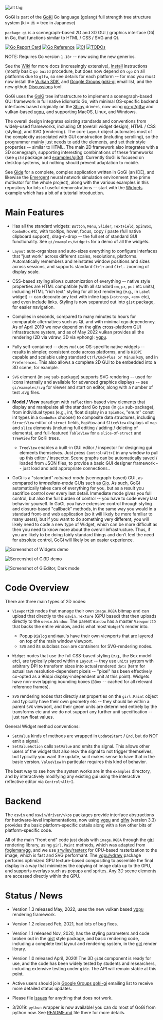 ![alt tag](logo/gogi_logo.png)

GoGi is part of the [GoKi](https://GoKi.dev) Go language (golang) full strength tree structure system (ki = 木 = tree in Japanese)

`package gi` is a scenegraph-based 2D and 3D GUI / graphics interface (Gi) in Go, that functions similar to HTML / CSS / SVG  and Qt.

[![Go Report Card](https://goreportcard.com/badge/github.com/goki/gi)](https://goreportcard.com/report/github.com/goki/gi)
[![Go Reference](https://pkg.go.dev/badge/github.com/goki/gi.svg)](https://pkg.go.dev/github.com/goki/gi)
[![CI](https://github.com/goki/gi/actions/workflows/ci.yml/badge.svg)](https://github.com/goki/gi/actions/workflows/ci.yml)
[![TODOs](https://badgen.net/https/api.tickgit.com/badgen/github.com/goki/gi)](https://www.tickgit.com/browse?repo=github.com/goki/gi)

NOTE: Requires Go version `1.18+` -- now using the new generics.

See the [Wiki](https://github.com/goki/gi/wiki) for more docs (increasingly extensive), [Install](https://github.com/goki/gi/wiki/Install) instructions (mostly basic `go build` procedure, but does now depend on `cgo` on all platforms due to `glfw`, so see details for each platform -- for mac you must now install the [Vulkan SDK](https://vulkan.lunarg.com), and [Google Groups goki-gi](https://groups.google.com/forum/#!forum/goki-gi) email list, and the new github [Discussions](https://github.com/goki/gi/discussions) tool.

GoGi uses the [GoKi](https://github.com/goki/ki) tree infrastructure to implement a scenegraph-based GUI framework in full native idiomatic Go, with minimal OS-specific backend interfaces based originally on the [Shiny](https://github.com/golang/exp/tree/master/shiny) drivers, now using [go-gl/glfw](https://github.com/go-gl/glfw) and vulkan-based [vgpu](https://github.com/goki/vgpu), and supporting MacOS, Linux, and Windows.

The overall design integrates existing standards and conventions from widely-used frameworks, including Qt (overall widget design), HTML / CSS (styling), and SVG (rendering).  The core `Layout` object automates most of the complexity associated with GUI construction (including scrolling), so the programmer mainly just needs to add the elements, and set their style properties -- similar to HTML.  The main 2D framework also integrates with a 3D scenegraph, supporting interesting combinations of these frameworks (see `gi3d` package and [examples/gi3d](https://github.com/goki/gi/tree/master/examples/gi3d)).  Currently GoGi is focused on desktop systems, but nothing should prevent adaptation to mobile. 

See [Gide](https://github.com/goki/gide) for a complete, complex application written in GoGi (an IDE), and likewise the [Emergent](https://github.com/emer/emergent) neural network simulation environment (the prime motivator for the whole project), along with the various examples in this repository for lots of useful demonstrations -- start with the  [Widgets](https://github.com/goki/gi/tree/master/examples/widgets) example which has a bit of a tutorial introduction.

# Main Features

* Has all the standard widgets: `Button`, `Menu`, `Slider`, `TextField`, `SpinBox`, `ComboBox` etc, with tooltips, hover, focus, copy / paste (full native clipboard support), drag-n-drop -- the full set of standard GUI functionality.  See `gi/examples/widgets` for a demo of all the widgets.

* `Layout` auto-organizes and auto-sizes everything to configure interfaces that "just work" across different scales, resolutions, platforms.  Automatically remembers and reinstates window positions and sizes across sessions, and supports standard `Ctrl+` and `Ctrl-` zooming of display scale.

* CSS-based styling allows customization of everything -- native style properties are HTML compatible (with all standard `em`, `px`, `pct` etc units), including HTML "rich text" styling for all text rendering (e.g., in `Label` widget) -- can decorate any text with inline tags (`<strong>`, `<em>` etc), and even include links.  Styling is now separated out into `gist` package, for easier navigation.

* Compiles in seconds, compared to many minutes to hours for comparable alternatives such as Qt, and with minimal cgo dependency.  As of April 2019 we now depend on the [glfw](https://github.com/go-gl/glfw) cross-platform GUI infrastructure system, and as of May 2022 vulkan provides all the rendering (2D via vdraw, 3D via vphong):  [vgpu](https://github.com/goki/vgpu).

* Fully self-contained -- does *not* use OS-specific native widgets -- results in simpler, consistent code across platforms, and is `HiDPI` capable and scalable using standard `Ctrl/Cmd+Plus or Minus` key, and in `Preferences`.  This also allows a complete 2D GUI to be embedded into a 3D scene, for example.

* `SVG` element (in `svg` sub-package) supports SVG rendering -- used for Icons internally and available for advanced graphics displays -- see `gi/examples/svg` for viewer and start on editor, along with a number of test .svg files.

* **Model / View** paradigm with `reflect`ion-based view elements that display and manipulate all the standard Go types (in `giv` sub-package), from individual types (e.g., int, float display in a `SpinBox`, "enum" const int types in a `ComboBox` chooser) to composite data structures, including `StructView` editor of `struct` fields, `MapView` and `SliceView` displays of `map` and `slice` elements (including full editing / adding / deleting of elements), and full-featured `TableView` for a `slice`-of-`struct` and `TreeView` for GoKi trees.
    + `TreeView` enables a built-in GUI editor / inspector for designing gui elements themselves.  Just press `Control+Alt+I` in any window to pull up this editor / inspector.  Scene graphs can be automatically saved / loaded from JSON files, to provide a basic GUI designer framework -- just load and add appropriate connections..
    
* GoGi is a "standard" *retained-mode* (scenegraph-based) GUI, as compared to *immediate-mode* GUIs such as [Gio](https://gioui.org).  As such, GoGi automatically takes care of everything for you, but as a result you sacrifice control over every last detail.  Immediate mode gives you full control, but also the full burden of control -- you have to code every last behavior yourself.  In GoGi, you have extensive control through styling and closure-based "callback" methods, in the same way you would in a standard front-end web application (so it will likely be more familiar to many users), but if you want to do something very different, you will likely need to code a new type of Widget, which can be more difficult as then you need to know more about the overall infrastructure.  Thus, if you are likely to be doing fairly standard things and don't feel the need for absolute control, GoGi will likely be an easier experience.

![Screenshot of Widgets demo](screenshot.png?raw=true "Screenshot of Widgets demo")

![Screenshot of Gi3D demo](screenshot_gi3d.png?raw=true "Screenshot of Gi3D demo")

![Screenshot of GiEditor, Dark mode](screenshot_dark.png?raw=true "Screenshot of GiEditor, Dark Mode")

# Code Overview

There are three main types of 2D nodes:

* `Viewport2D` nodes that manage their own `image.RGBA` bitmap and can upload that directly to the `oswin.Texture` (GPU based) that then uploads directly to the `oswin.Window`.  The parent `Window` has a master `Viewport2D` that backs the entire window, and is what most `Widget`'s render into.
    + Popup `Dialog` and `Menu`'s have their own viewports that are layered on top of the main window viewport.
    + `SVG` and its subclass `Icon` are containers for SVG-rendering nodes.

* `Widget` nodes that use the full CSS-based styling (e.g., the Box model etc), are typically placed within a `Layout` -- they use `units` system with arbitrary DPI to transform sizes into actual rendered `dots` (term for actual raw resolution-dependent pixels -- "pixel" has been effectively co-opted as a 96dpi display-independent unit at this point).  Widgets have non-overlapping bounding boxes (`BBox` -- cached for all relevant reference frames).

* `SVG` rendering nodes that directly set properties on the `girl.Paint` object and typically have their own geometry etc -- they should be within a parent `SVG` viewport, and their geom units are determined entirely by the transforms etc and we do not support any further unit specification -- just raw float values.

General Widget method conventions:
* `SetValue` kinds of methods are wrapped in `UpdateStart` / `End`, but do NOT emit a signal.
* `SetValueAction` calls `SetValue` and emits the signal.
This allows other users of the widget that also recv the signal to not trigger themselves, but typically you want the update, so it makes sense to have that in the basic version.  `ValueView` in particular requires this kind of behavior.

The best way to see how the system works are in the `examples` directory, and by interactively modifying any existing gui using the interactive reflective editor via `Control+Alt+I`.

# Backend

The `oswin` and `oswin/driver/vkos` packages provide interface abstractions for hardware-level implementations, now using [vgpu](https://github.com/goki/vgpu) and [glfw](https://github.com/go-gl/glfw) (version 3.3) provides the basic platform-specific details along with a few other bits of platform-specific code.

All of the main "front end" code just deals with `image.RGBA` through the [girl](https://github.com/goki/gi/tree/master/girl) rendering library, using `girl.Paint` methods, which was adapted from [fogleman/gg](https://github.com/fogleman/gg), and we use [srwiley/rasterx](https://github.com/srwiley/rasterx) for CPU-based rasterization to the image, which is fast and SVG performant.   The [vgpu/vdraw](https://github.com/goki/vgpu/vdraw) package performs optimized GPU texture-based compositing to assemble the final display in a way that minimizes the copying of image data up to the GPU, and supports overlays such as popups and sprites.  Any 3D scene elements are accessed directly within the GPU.

# Status / News

* Version 1.3 released May, 2022, uses the new vulkan based  [vgpu](https://github.com/goki/vgpu) rendering framework.

* Version 1.2 released Feb, 2021, had lots of bug fixes.

* Version 1.1 released Nov, 2020, has the styling parameters and code broken out in the [gist](https://github.com/goki/gi/tree/master/gist) style package, and basic rendering code, including a complete text layout and rendering system, in the [girl](https://github.com/goki/gi/tree/master/girl) render library.

* Version 1.0 released April, 2020!  The 3D `gi3d` component is ready for use, and the code has been widely tested by students and researchers, including extensive testing under `gide`.  The API will remain stable at this point.

* Active users should join [Google Groups goki-gi](https://groups.google.com/forum/#!forum/goki-gi) emailing list to receive more detailed status updates.

* Please file [Issues](https://github.com/goki/gi/issues) for anything that does not work.

* 3/2019: `python` wrapper is now available!  you can do most of GoGi from python now.  See [README.md](https://github.com/goki/gi/tree/master/python/README.md) file there for more details.


